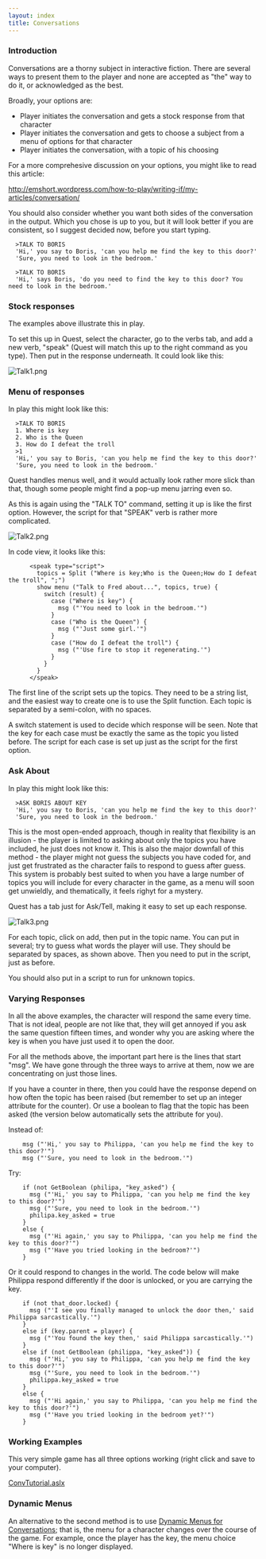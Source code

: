 ```yaml
---
layout: index
title: Conversations
---
```


### Introduction

Conversations are a thorny subject in interactive fiction. There are several ways to present them to the player and none are accepted as "the" way to do it, or acknowledged as the best.

Broadly, your options are:

-   Player initiates the conversation and gets a stock response from that character
-   Player initiates the conversation and gets to choose a subject from a menu of options for that character
-   Player initiates the conversation, with a topic of his choosing

For a more comprehesive discussion on your options, you might like to read this article:

<http://emshort.wordpress.com/how-to-play/writing-if/my-articles/conversation/>

You should also consider whether you want both sides of the conversation in the output. Which you chose is up to you, but it will look better if you are consistent, so I suggest decided now, before you start typing.

      >TALK TO BORIS
      'Hi,' you say to Boris, 'can you help me find the key to this door?'
      'Sure, you need to look in the bedroom.'

      >TALK TO BORIS
      'Hi,' says Boris, 'do you need to find the key to this door? You need to look in the bedroom.'

### Stock responses

The examples above illustrate this in play.

To set this up in Quest, select the character, go to the verbs tab, and add a new verb, "speak" (Quest will match this up to the right command as you type). Then put in the response underneath. It could look like this:

![](Talk1.png "Talk1.png")

### Menu of responses

In play this might look like this:

      >TALK TO BORIS
      1. Where is key
      2. Who is the Queen
      3. How do I defeat the troll
      >1
      'Hi,' you say to Boris, 'can you help me find the key to this door?'
      'Sure, you need to look in the bedroom.'

Quest handles menus well, and it would actually look rather more slick than that, though some people might find a pop-up menu jarring even so.

As this is again using the "TALK TO" command, setting it up is like the first option. However, the script for that "SPEAK" verb is rather more complicated.

![](Talk2.png "Talk2.png")

In code view, it looks like this:

          <speak type="script">
            topics = Split ("Where is key;Who is the Queen;How do I defeat the troll", ";")
            show menu ("Talk to Fred about...", topics, true) {
              switch (result) {
                case ("Where is key") {
                  msg ("'You need to look in the bedroom.'")
                }
                case ("Who is the Queen") {
                  msg ("'Just some girl.'")
                }
                case ("How do I defeat the troll") {
                  msg ("'Use fire to stop it regenerating.'")
                }
              }
            }
          </speak>

The first line of the script sets up the topics. They need to be a string list, and the easiest way to create one is to use the Split function. Each topic is separated by a semi-colon, with no spaces.

A switch statement is used to decide which response will be seen. Note that the key for each case must be exactly the same as the topic you listed before. The script for each case is set up just as the script for the first option.

### Ask About

In play this might look like this:

      >ASK BORIS ABOUT KEY
      'Hi,' you say to Boris, 'can you help me find the key to this door?'
      'Sure, you need to look in the bedroom.'

This is the most open-ended approach, though in reality that flexibility is an illusion - the player is limited to asking about only the topics you have included, he just does not know it. This is also the major downfall of this method - the player might not guess the subjects you have coded for, and just get frustrated as the character fails to respond to guess after guess. This system is probably best suited to when you have a large number of topics you will include for every character in the game, as a menu will soon get unwieldly, and thematically, it feels righyt for a mystery.

Quest has a tab just for Ask/Tell, making it easy to set up each response.

![](Talk3.png "Talk3.png")

For each topic, click on add, then put in the topic name. You can put in several; try to guess what words the player will use. They should be separated by spaces, as shown above. Then you need to put in the script, just as before.

You should also put in a script to run for unknown topics.

### Varying Responses

In all the above examples, the character will respond the same every time. That is not ideal, people are not like that, they will get annoyed if you ask the same question fifteen times, and wonder why you are asking where the key is when you have just used it to open the door.

For all the methods above, the important part here is the lines that start "msg". We have gone through the three ways to arrive at them, now we are concentrating on just those lines.

If you have a counter in there, then you could have the response depend on how often the topic has been raised (but remember to set up an integer attribute for the counter). Or use a boolean to flag that the topic has been asked (the version below automatically sets the attribute for you).

Instead of:

        msg ("'Hi,' you say to Philippa, 'can you help me find the key to this door?'")
        msg ("'Sure, you need to look in the bedroom.'")

Try:

        if (not GetBoolean (philipa, "key_asked") {
          msg ("'Hi,' you say to Philippa, 'can you help me find the key to this door?'")
          msg ("'Sure, you need to look in the bedroom.'")
          philipa.key_asked = true
        }
        else {
          msg ("'Hi again,' you say to Philippa, 'can you help me find the key to this door?'")
          msg ("'Have you tried looking in the bedroom?'")
        }

Or it could respond to changes in the world. The code below will make Philippa respond differently if the door is unlocked, or you are carrying the key.

        if (not that_door.locked) {
          msg ("'I see you finally managed to unlock the door then,' said Philippa sarcastically.'")
        }
        else if (key.parent = player) {
          msg ("'You found the key then,' said Philippa sarcastically.'")
        }
        else if (not GetBoolean (philippa, "key_asked")) {
          msg ("'Hi,' you say to Philippa, 'can you help me find the key to this door?'")
          msg ("'Sure, you need to look in the bedroom.'")
          philippa.key_asked = true
        }
        else {
          msg ("'Hi again,' you say to Philippa, 'can you help me find the key to this door?'")
          msg ("'Have you tried looking in the bedroom yet?'")
        }

### Working Examples

This very simple game has all three options working (right click and save to your computer).

[ConvTutorial.aslx]({{site.baseurl}}/files/ConvTutorial.aslx)

### Dynamic Menus

An alternative to the second method is to use [Dynamic Menus for Conversations](dynamic_menus_for_conversations.html); that is, the menu for a character changes over the course of the game. For example, once the player has the key, the menu choice "Where is key" is no longer displayed.
